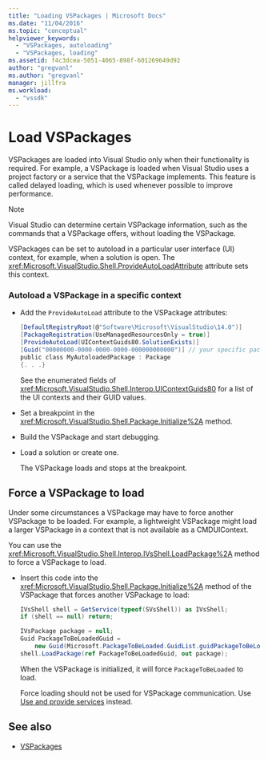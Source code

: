 ```yaml
---
title: "Loading VSPackages | Microsoft Docs"
ms.date: "11/04/2016"
ms.topic: "conceptual"
helpviewer_keywords:
  - "VSPackages, autoloading"
  - "VSPackages, loading"
ms.assetid: f4c3dcea-5051-4065-898f-601269649d92
author: "gregvanl"
ms.author: "gregvanl"
manager: jillfra
ms.workload:
  - "vssdk"
---
```

# Load VSPackages
VSPackages are loaded into Visual Studio only when their functionality is required. For example, a VSPackage is loaded when Visual Studio uses a project factory or a service that the VSPackage implements. This feature is called delayed loading, which is used whenever possible to improve performance.

> [!NOTE]
>  Visual Studio can determine certain VSPackage information, such as the commands that a VSPackage offers, without loading the VSPackage.

 VSPackages can be set to autoload in a particular user interface (UI) context, for example, when a solution is open. The <xref:Microsoft.VisualStudio.Shell.ProvideAutoLoadAttribute> attribute sets this context.

### Autoload a VSPackage in a specific context

-   Add the `ProvideAutoLoad` attribute to the VSPackage attributes:

    ```csharp
    [DefaultRegistryRoot(@"Software\Microsoft\VisualStudio\14.0")]
    [PackageRegistration(UseManagedResourcesOnly = true)]
    [ProvideAutoLoad(UIContextGuids80.SolutionExists)]
    [Guid("00000000-0000-0000-0000-000000000000")] // your specific package GUID
    public class MyAutoloadedPackage : Package
    {. . .}
    ```

     See the enumerated fields of <xref:Microsoft.VisualStudio.Shell.Interop.UIContextGuids80> for a list of the UI contexts and their GUID values.

-   Set a breakpoint in the <xref:Microsoft.VisualStudio.Shell.Package.Initialize%2A> method.

-   Build the VSPackage and start debugging.

-   Load a solution or create one.

     The VSPackage loads and stops at the breakpoint.

## Force a VSPackage to load
 Under some circumstances a VSPackage may have to force another VSPackage to be loaded. For example, a lightweight VSPackage might load a larger VSPackage in a context that is not available as a CMDUIContext.

 You can use the <xref:Microsoft.VisualStudio.Shell.Interop.IVsShell.LoadPackage%2A> method to force a VSPackage to load.

-   Insert this code into the <xref:Microsoft.VisualStudio.Shell.Package.Initialize%2A> method of the VSPackage that forces another VSPackage to load:

    ```csharp
    IVsShell shell = GetService(typeof(SVsShell)) as IVsShell;
    if (shell == null) return;

    IVsPackage package = null;
    Guid PackageToBeLoadedGuid =
        new Guid(Microsoft.PackageToBeLoaded.GuidList.guidPackageToBeLoadedPkgString);
    shell.LoadPackage(ref PackageToBeLoadedGuid, out package);

    ```

     When the VSPackage is initialized, it will force `PackageToBeLoaded` to load.

     Force loading should not be used for VSPackage communication. Use [Use and provide services](../extensibility/using-and-providing-services.md) instead.

## See also
- [VSPackages](../extensibility/internals/vspackages.md)
